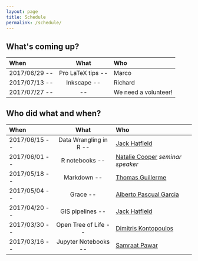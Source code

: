 ```yaml
---
layout: page
title: Schedule
permalink: /schedule/
---
```


## What's coming up?

| When          | What                 | Who                   |
|:--------------|:-------------------:|:-----------------------|
| 2017/06/29   -- |  Pro LaTeX tips -- | Marco  |
| 2017/07/13   -- |   Inkscape -- | Richard  |
| 2017/07/27   -- |    -- | We need a volunteer!  |



## Who did what and when?

| When          | What                 | Who                   |
|:--------------|:-------------------:|:-----------------------|
| 2017/06/15   -- |   Data Wrangling in R   -- | [Jack Hatfield](mailto:jack.hatfield12@imperial.ac.uk)   |
| 2017/06/01   -- |   R notebooks   -- | [Natalie Cooper](http://nhcooper123.github.io/) *seminar speaker*   |
| 2017/05/18   -- |   Markdown  -- | [Thomas Guillerme](http://tguillerme.github.io/)   |
| 2017/05/04   -- |   Grace   -- | [Alberto Pascual Garcia](mailto:alberto.pascual.garcia@gmail.com)   |
| 2017/04/20   -- |   GIS pipelines   -- | [Jack Hatfield](mailto:jack.hatfield12@imperial.ac.uk)   |
| 2017/03/30   -- |   Open Tree of Life   -- | [Dimitris Kontopoulos](https://github.com/dgkontopoulos)   |
| 2017/03/16   -- |   Jupyter Notebooks  -- | [Samraat Pawar](http://www.imperial.ac.uk/people/s.pawar)          |
